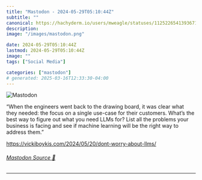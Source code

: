 ```yaml
---
title: "Mastodon - 2024-05-29T05:10:44Z"
subtitle: ""
canonical: https://hachyderm.io/users/mweagle/statuses/112522654139367112
description:
image: "/images/mastodon.png"

date: 2024-05-29T05:10:44Z
lastmod: 2024-05-29T05:10:44Z
image: ""
tags: ["Social Media"]

categories: ["mastodon"]
# generated: 2025-03-16T12:33:30-04:00
---
```

![Mastodon](/images/mastodon.png)

<p>“When the engineers went back to the drawing board, it was clear what they needed: the focus on a single use-case for their customers. What’s the best way to figure out what you need LLMs for? List all the problems your business is facing and see if machine learning will be the right way to address them.”</p><p><a href="https://vickiboykis.com/2024/05/20/dont-worry-about-llms/" target="_blank" rel="nofollow noopener noreferrer" translate="no"><span class="invisible">https://</span><span class="ellipsis">vickiboykis.com/2024/05/20/don</span><span class="invisible">t-worry-about-llms/</span></a></p>


###### [Mastodon Source 🐘](https://hachyderm.io/@mweagle/112522654139367112)

___
